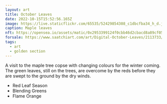 ```yaml
---
layout: art
title: October Leaves
date: 2022-10-15T15:52:56.165Z
image: https://live.staticflickr.com/65535/52429854308_c1dbcfba34_h_d.jpg
caption: Maple leaves
nft: https://opensea.io/assets/matic/0x2953399124f0cbb46d2cbacd8a89cf0599974963/48162648330355413914028108631647327469322174667090404439099707914003597492225/
forsale: https://www.saatchiart.com/art/Digital-October-Leaves/2113733/9967127/view
tags:
  - art
  - golden section
---
```

A visit to the maple tree copse with changing colours for the winter coming. The green leaves, still on the trees, are overcome by the reds before they are swept to the ground by the dry winds.

* Red Leaf Season
* Blending Greens
* Flame Orange
